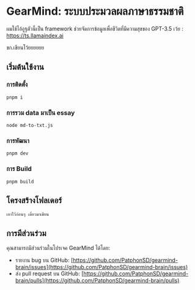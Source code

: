 # GearMind: ระบบประมวลผลภาษาธรรมชาติ

ผมใช้ไอ้อูฐตัวนี้เป็น framework ช่วยจัดการข้อมูลเพื่อชีวิตที่มีความสุขของ GPT-3.5 เว้ย : https://ts.llamaindex.ai

ขก.เขียนโว้ยยยยยย

## เริ่มต้นใช้งาน

### การติดตั้ง

```
pnpm i
```

### การรวม data มาเป็น essay

```
node md-to-txt.js
```

### การพัฒนา

```
pnpm dev
```

### การ Build

```
pnpm build
```

## โครงสร้างโฟลเดอร์

```
เอาไว้ก่อนๆ เดี๋ยวมาเขียน
```

## การมีส่วนร่วม

คุณสามารถมีส่วนร่วมในโปรเจค GearMind ได้โดย:

* รายงาน bug บน GitHub: [https://github.com/PatphonSD/gearmind-brain/issues](https://github.com/PatphonSD/gearmind-brain/issues)
* ส่ง pull request บน GitHub: [https://github.com/PatphonSD/gearmind-brain/pulls](https://github.com/PatphonSD/gearmind-brain/pulls)
